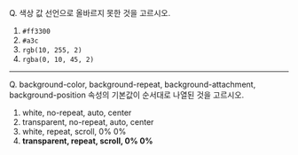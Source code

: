 Q. 색상 값 선언으로 올바르지 못한 것을 고르시오.

1. ```#ff3300```
2. ```#a3c```
3. ```rgb(10, 255, 2)```
4. ```rgba(0, 10, 45, 2)```

---

Q. background-color, background-repeat, background-attachment, background-position 속성의 기본값이 순서대로 나열된 것을 고르시오.

1. white, no-repeat, auto, center
2. transparent, no-repeat, auto, center
3. white, repeat, scroll, 0% 0%
4. **transparent, repeat, scroll, 0% 0%**